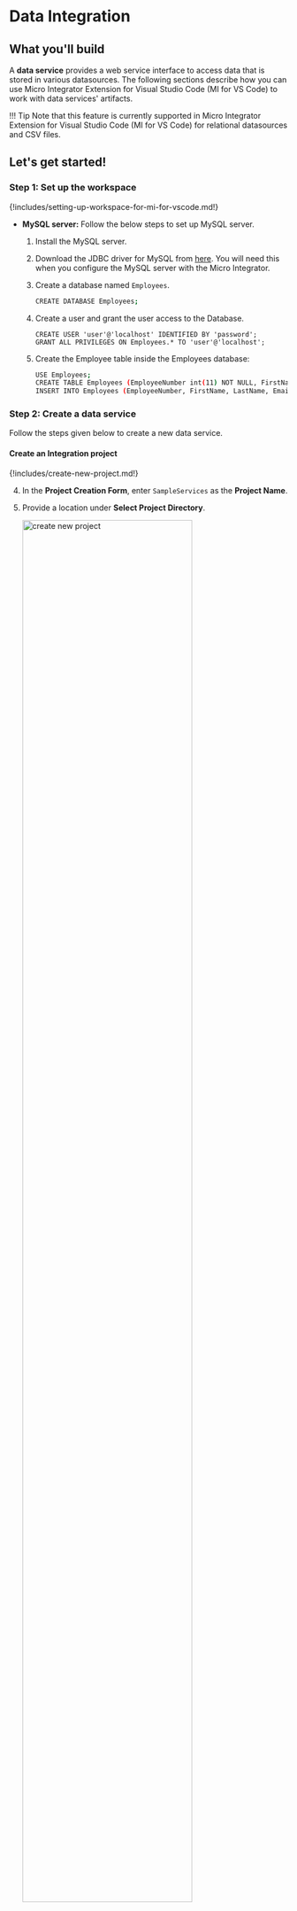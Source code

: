 # Data Integration

## What you'll build

A **data service** provides a web service interface to access data that is stored in various datasources. The following sections describe how you can use Micro Integrator Extension for Visual Studio Code (MI for VS Code) to work with data services' artifacts. 

!!! Tip
    Note that this feature is currently supported in Micro Integrator Extension for Visual Studio Code (MI for VS Code) for relational datasources and CSV files.

## Let's get started!

### Step 1: Set up the workspace

{!includes/setting-up-workspace-for-mi-for-vscode.md!}

- **MySQL server:** Follow the below steps to set up MySQL server.
    1. Install the MySQL server.
    2. Download the JDBC driver for MySQL from [here](http://dev.mysql.com/downloads/connector/j/). You will need this when you configure the MySQL server with the Micro Integrator.
        
    3. Create a database named `Employees`.

        ```bash
        CREATE DATABASE Employees;
        ```

    4. Create a user and grant the user access to the Database.
    
        ```
       CREATE USER 'user'@'localhost' IDENTIFIED BY 'password';
       GRANT ALL PRIVILEGES ON Employees.* TO 'user'@'localhost';
       ```

    5. Create the Employee table inside the Employees database:

        ```bash
        USE Employees;
        CREATE TABLE Employees (EmployeeNumber int(11) NOT NULL, FirstName varchar(255) NOT NULL, LastName varchar(255) DEFAULT NULL, Email varchar(255) DEFAULT NULL, Salary varchar(255));
        INSERT INTO Employees (EmployeeNumber, FirstName, LastName, Email, Salary) values (3, "Edgar", "Code", "edgar@rdbms.com", 100000);
        ```

### Step 2: Create a data service

Follow the steps given below to create a new data service.

#### Create an Integration project

{!includes/create-new-project.md!}

4. In the **Project Creation Form**, enter `SampleServices` as the **Project Name**.

5. Provide a location under **Select Project Directory**.

    <a href="{{base_path}}/assets/img/learn/tutorials/sending-simple-message-to-service/create-new-project.png"><img src="{{base_path}}/assets/img/learn/tutorials/sending-simple-message-to-service/create-new-project.png" alt="create new project" width="80%"></a>

6. Click **Create**.

#### Create a data service with a data source

1.  Navigate to the **MI Project Explorer** > **Data Services**.
   
   <a href="{{base_path}}/assets/img/learn/tutorials/data-service/create-new-data-source.png"><img src="{{base_path}}/assets/img/learn/tutorials/data-service/create-new-data-source.png" width="30%"></a>

2.  Hover over **Data Services** and click the **+** icon that appears.
   
   <a href="{{base_path}}/assets/img/learn/tutorials/data-service/add-data-source.png"><img src="{{base_path}}/assets/img/learn/tutorials/data-service/add-data-source.png" width="30%"></a>

3.  Enter a name for the data service:

    <table>
        <tr>
            <th>Property</th>
            <th>Description</th>
        </tr>
    <tbody>
        <tr>
            <td>Data Service Name</td>
            <td>RDBMSDataService</td>
        </tr>
    </tbody>
    </table>

4. Click **Add Datasource**.
   
<a href="{{base_path}}/assets/img/learn/tutorials/data-service/create-new-dataservice.png"><img src="{{base_path}}/assets/img/learn/tutorials/data-service/create-new-dataservice.png" width="80%"></a>
    
1. To create the datasource connection specify the following values to create the new datasource:

    <table>
    <caption>Datasource Properties</caption>
    <tr>
        <th>Property</th>
        <th>Value</th>
    </tr>
    <tr>
        <td>Datasource ID</td>
        <td>Datasource</td>
    </tr>
    <tr>
        <td>Datasource Type</td>
        <td>RDBMS</td>
    </tr>
    <tr>
        <td>Datasource Type (Default/External)</td>
        <td>Leave <strong>Default</strong> selected.</td>
    </tr>
    <tr>
        <td>Database Engine</td>
        <td>MySQL</td>
    </tr>
    <tr>
        <td>Driver Class</td>
        <td>com.mysql.jdbc.Driver</td>
    </tr>
    <tr>
        <td>URL</td>
        <td>jdbc:mysql://localhost:3306/Employees</td>
    </tr>
    <tr>
        <td>User Name</td>
        <td>user</td>
    </tr>
    <tr>
        <td>Password</td>
        <td>password</td>
    </tr>
</table>

<a href="{{base_path}}/assets/img/learn/tutorials/data-service/datasource-form.png"><img src="{{base_path}}/assets/img/learn/tutorials/data-service/datasource-form.png" width="80%"></a>

1.  Click **Add**.
   
2.  Click **Create** to create a data service with datasource.

#### Create a resource

Now, let's create a REST resource that can be used to invoke the query.

1. Click new **Data Service** created in previous step.

    <a href="{{base_path}}/assets/img/learn/tutorials/data-service/new-dataservice.png"><img src="{{base_path}}/assets/img/learn/tutorials/data-service/new-dataservice.png" width="80%"></a>
   
2. Click **+ Resources**. 

    <a href="{{base_path}}/assets/img/learn/tutorials/data-service/add-resource.png"><img src="{{base_path}}/assets/img/learn/tutorials/data-service/add-resource.png" width="80%"></a>

3. Enter the following resource details.

    <table>
    <tr>
    <th>Property</th>
    <th>Description</th>
    </tr>
    <tbody>
    <tr>
    <td>Resource Path</td>
    <td>Employee/{EmployeeNumber}</td>
    </tr>
    <tr>
    <td>Resource Method</td>
    <td>GET</td>
    </tr>
    </tbody>
    </table>
       
4. Click **Add**.

!!!	tip
    Alternatively, you can generate a data service from a datasource. For more information, refer to [Generate Data Services]({{base_path}}/develop/creating-artifacts/data-services/creating-data-services/#generate-data-service-from-a-datasource).


#### Configure data service

Let's write an SQL query to GET data from the MySQL datasource that you
configured in the previous step:

1. Click new **Resource** created in previous step.

    <a href="{{base_path}}/assets/img/learn/tutorials/data-service/new-resource.png"><img src="{{base_path}}/assets/img/learn/tutorials/data-service/new-resource.png" width="80%"></a>

2. Click **Input Mapping** in DataService View.

3. Click **Add Parameter**.
   
    <a href="{{base_path}}/assets/img/learn/tutorials/data-service/input-mapping.png"><img src="{{base_path}}/assets/img/learn/tutorials/data-service/input-mapping.png" width="80%"></a>

4. Specify the following values
   <table>
    <tr>
    <th>Property</th>
    <th>Description</th>
    </tr>
    <tbody>
    <tr>
    <td>Mapping Name</td>
    <td>EmployeeNumber</td>
    </tr>
    <tr>
    <tr>
    <td>Query Parameter</td>
    <td>EmployeeNumber</td>
    </tr>
    <tr>
    <td>Parameter Type</td>
    <td>SCALAR</td>
    </tr>
    <tr>
    <td>SQL Type</td>
    <td>STRING</td>
    </tr>
    </tbody>
    </table>

    <a href="{{base_path}}/assets/img/learn/tutorials/data-service/input-mapping-2.png"><img src="{{base_path}}/assets/img/learn/tutorials/data-service/input-mapping-2.png" width="30%"></a>

5. Click **Add**. Then Click **Submit**.

6.  Click **Query** in DataService View.
    
7.  Specify the following values in the query details:

    <table>
    <tr>
    <th>Parameter</th>
    <th>Value</th>
    </tr>
    <tr>
    <td>Query ID</td>
    <td>GetEmployeeDetails</td>
    </tr>
    <tr>
    <td>Datasource</td>
    <td>Datasource</td>
    </tr>
    <tr>
    <td>SQL Query</td>
    <td>select EmployeeNumber, FirstName, LastName, Email from Employees where EmployeeNumber=:EmployeeNumber</td>
    </tr>
    </table>

    <a href="{{base_path}}/assets/img/learn/tutorials/data-service/query.png"><img src="{{base_path}}/assets/img/learn/tutorials/data-service/query.png" width="80%"></a>

8.  Click **Submit**.
   
9.  Click **Transformation** in DataService View.
    
10. Specify the following value:

    <table>
    <tr>
    <th>Property</th>
    <th>Description</th>
    </tr>
    <tr>
    <td>Grouped by Element</td>
    <td>Employees</td>
    </tr>
    </table>
    
    <a href="{{base_path}}/assets/img/learn/tutorials/data-service/transformation.png"><img src="{{base_path}}/assets/img/learn/tutorials/data-service/transformation.png" width="80%"></a>

11. Click **Submit**.

12. Click **Output Mapping** in DataService View.

    <a href="{{base_path}}/assets/img/learn/tutorials/data-service/output-mapping.png"><img src="{{base_path}}/assets/img/learn/tutorials/data-service/output-mapping.png" width="80%"></a>
    
13. Click **Add Parameter**. Specify the following values:
    <table>
    <tr>
    <th>Property</th>
    <th>Description</th>
    </tr>
    <tbody>
    <tr>
    <td>Mapping Type</td>
    <td>Element</td>
    </tr>
    <tr>
    <td>Datasource Type</td>
    <td>column</td>
    </tr>
    <tr>
    <td>Output Field Name</td>
    <td>EmployeeNumber</td>
    </tr>
    <tr>
    <td>Datasource Column Name</td>
    <td>EmployeeNumber</td>
    </tr>
    <tr>
    <td>Parameter Type</td>
    <td>Scalar</td>
    </tr>
    <tr>
    <td>Schema Type</td>
    <td>String</td>
    </tr>
    </tbody>
    </table>   

    <a href="{{base_path}}/assets/img/learn/tutorials/data-service/output-mapping-2.png"><img src="{{base_path}}/assets/img/learn/tutorials/data-service/output-mapping-2.png" width="30%"></a>

14. Save the parameter.

15. Follow the same steps to create the following output parameters:

    <table>
    <tr>
    <th>Mapping Type</th>
    <th>Datasource Type</th>
    <th>Output Field Name</th>
    <th>Datasource Column Name</th>
    <th>Parameter Type</th>
    <th>Schema Type</th>
    </tr>
    <tr>
    <td>Element</td>
    <td>column</td>
    <td>FirstName</td>
    <td>FirstName</td>
    <td>Scalar</td>
    <td>string</td>
    </tr>
    <tr>
    <td>Element</td>
    <td>column</td>
    <td>LastName</td>
    <td>LastName</td>
    <td>Scalar</td>
    <td>string</td>
    </tr>
    <tr>
    <td>Element</td>
    <td>column</td>
    <td>Email</td>
    <td>Email</td>
    <td>Scalar</td>
    <td>string</td>
    </tr>
    </table>
   
   <a href="{{base_path}}/assets/img/learn/tutorials/data-service/output-mapping-3.png"><img src="{{base_path}}/assets/img/learn/tutorials/data-service/output-mapping-3.png" width="30%"></a>
 
14. Click **Submit**.

### Step 3: Configure the Micro Integrator server

To add the MySQL database driver to the server:

1. Copy the MySQL driver JAR (see [Setting up the Workspace](#step-1-set-up-the-workspace)) to `/project-path/deployment/libs`.

If the driver class does not exist in the relevant directory, you will get an exception such as `Cannot load JDBC driver class com.mysql.jdbc.Driver` when the Micro Integrator starts.

### Step 4: Build and run the artifacts

{!includes/build-and-run-artifacts.md!}

### Step 5: Test the data service

Let's test the use case by sending a simple client request that invokes the service.

#### Send the client request

Let's send a request to the API resource. You can use Postman or any other **HTTP Client**:

1. Open the Postman application. If you do not have the application, download it from here : [Postman](https://www.postman.com/downloads/)

2. Add the request information as given below and click the <b>Send</b> button.
    
    <table>
        <tr>
            <th>Method</th>
            <td>
               <code>GET</code> 
            </td>
        </tr>
        <tr>
            <th>URL</th>
            <td><code>http://localhost:8290/services/RDBMSDataService.HTTPEndpoint/Employee/3</code></br></br>
            </td>
        </tr>
     </table>
     
     <img src="{{base_path}}/assets/img/integrate/tutorials/119132155/rdbms-employee.png" width="800">
     
If you want to send the client request from your terminal:

1. Install and set up [cURL](https://curl.haxx.se/) as your REST client.
2. Execute the following command.
    ```bash
    curl -X GET http://localhost:8290/services/RDBMSDataService.HTTPEndpoint/Employee/3
    ```

#### Analyze the response

You will see the following response received to your <b>HTTP Client</b>:

```xml
<Employees xmlns="http://ws.wso2.org/dataservice">
  <EmployeeNumber>3</EmployeeNumber>
  <FirstName>Edgar</FirstName>
  <LastName>Code</LastName>
  <Email>edgar@rdbms.com</Email>
</Employees>
```
